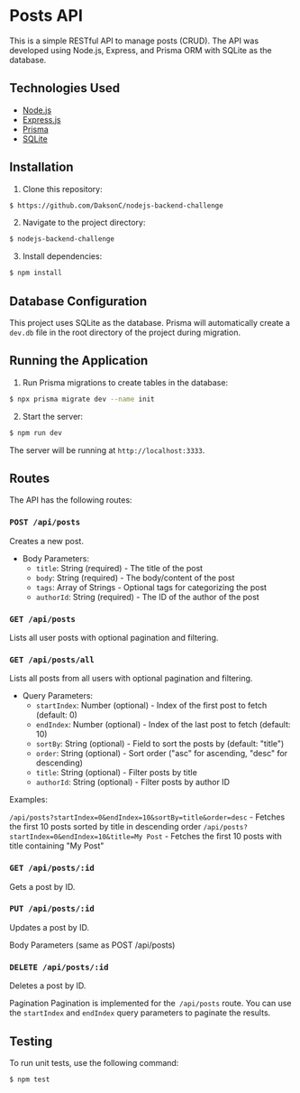 # Posts API

This is a simple RESTful API to manage posts (CRUD). The API was developed using Node.js, Express, and Prisma ORM with SQLite as the database.

## Technologies Used

- [Node.js](https://nodejs.org/en/)
- [Express.js](https://expressjs.com/)
- [Prisma](https://www.prisma.io/)
- [SQLite](https://www.sqlite.org/index.html)

## Installation

1. Clone this repository:

```bash
$ https://github.com/DaksonC/nodejs-backend-challenge
```

2. Navigate to the project directory:

```bash
$ nodejs-backend-challenge
```

3. Install dependencies:

```bash
$ npm install
```

## Database Configuration

This project uses SQLite as the database. Prisma will automatically create a `dev.db` file in the root directory of the project during migration.

## Running the Application

1. Run Prisma migrations to create tables in the database:

```bash
$ npx prisma migrate dev --name init
```

2. Start the server:

```bash
$ npm run dev
```

The server will be running at `http://localhost:3333`.

## Routes

The API has the following routes:

### `POST /api/posts`

Creates a new post.

- Body Parameters:
  - `title`: String (required) - The title of the post
  - `body`: String (required) - The body/content of the post
  - `tags`: Array of Strings - Optional tags for categorizing the post
  - `authorId`: String (required) - The ID of the author of the post

### `GET /api/posts`

Lists all user posts with optional pagination and filtering.

### `GET /api/posts/all`

Lists all posts from all users with optional pagination and filtering.

- Query Parameters:
  - `startIndex`: Number (optional) - Index of the first post to fetch (default: 0)
  - `endIndex`: Number (optional) - Index of the last post to fetch (default: 10)
  - `sortBy`: String (optional) - Field to sort the posts by (default: "title")
  - `order`: String (optional) - Sort order ("asc" for ascending, "desc" for descending)
  - `title`: String (optional) - Filter posts by title
  - `authorId`: String (optional) - Filter posts by author ID

Examples:

`/api/posts?startIndex=0&endIndex=10&sortBy=title&order=desc` - Fetches the first 10 posts sorted by title in descending order
`/api/posts?startIndex=0&endIndex=10&title=My Post` - Fetches the first 10 posts with title containing "My Post"

### `GET /api/posts/:id`

Gets a post by ID.

### `PUT /api/posts/:id`

Updates a post by ID.

Body Parameters (same as POST /api/posts)

### `DELETE /api/posts/:id`

Deletes a post by ID.

Pagination
Pagination is implemented for the` /api/posts` route. You can use the `startIndex` and `endIndex` query parameters to paginate the results.

## Testing

To run unit tests, use the following command:

```bash
$ npm test
```
